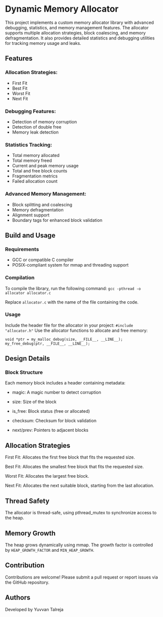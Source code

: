 # Dynamic Memory Allocator

This project implements a custom memory allocator library with advanced debugging, statistics, and memory management features. The allocator supports multiple allocation strategies, block coalescing, and memory defragmentation. It also provides detailed statistics and debugging utilities for tracking memory usage and leaks.

## Features

### Allocation Strategies:
- First Fit
- Best Fit
- Worst Fit
- Next Fit

### Debugging Features:
- Detection of memory corruption
- Detection of double free
- Memory leak detection

### Statistics Tracking:
- Total memory allocated
- Total memory freed
- Current and peak memory usage
- Total and free block counts
- Fragmentation metrics
- Failed allocation count

### Advanced Memory Management:
- Block splitting and coalescing
- Memory defragmentation
- Alignment support
- Boundary tags for enhanced block validation

## Build and Usage
### Requirements
- GCC or compatible C compiler
- POSIX-compliant system for mmap and threading support
  
### Compilation

To compile the library, run the following command:
`gcc -pthread -o allocator allocator.c`

Replace `allocator.c` with the name of the file containing the code.

### Usage
Include the header file for the allocator in your project:
`#include "allocator.h"`
Use the allocator functions to allocate and free memory:

`void *ptr = my_malloc_debug(size, __FILE__, __LINE__);
my_free_debug(ptr, __FILE__, __LINE__);`

## Design Details

### Block Structure

Each memory block includes a header containing metadata:

- magic: A magic number to detect corruption

- size: Size of the block

- is_free: Block status (free or allocated)

- checksum: Checksum for block validation

- next/prev: Pointers to adjacent blocks

## Allocation Strategies

First Fit: Allocates the first free block that fits the requested size.

Best Fit: Allocates the smallest free block that fits the requested size.

Worst Fit: Allocates the largest free block.

Next Fit: Allocates the next suitable block, starting from the last allocation.

## Thread Safety

The allocator is thread-safe, using pthread_mutex to synchronize access to the heap.

## Memory Growth

The heap grows dynamically using mmap. The growth factor is controlled by `HEAP_GROWTH_FACTOR` and `MIN_HEAP_GROWTH`.

## Contribution

Contributions are welcome! Please submit a pull request or report issues via the GitHub repository.

## Authors

Developed by Yuvvan Talreja
